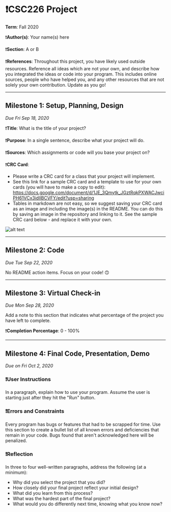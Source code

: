 # ❗CSC226 Project

**Term**: Fall 2020

❗️**Author(s)**: Your name(s) here

❗️**Section**: A or B

❗**References**: 
Throughout this project, you have likely used outside resources. Reference all ideas which are not your own, and describe how you integrated the ideas or code into your program. This includes online sources, people who have helped you, and any other resources that are not solely your own contribution. Update as you go!

---

## Milestone 1: Setup, Planning, Design
*Due Fri Sep 18, 2020*

❗️**Title**: What is the title of your project?

❗**Purpose**: In a single sentence, describe what your project will do.

❗️**Sources**: Which assignments or code will you base your project on?

❗️**CRC Card**:
  - Please write a CRC card for a class that your project will implement.
  - See this link for a sample CRC card and a template to
  use for your own cards (you will have to make a copy to edit): https://docs.google.com/document/d/1JE_3Qmytk_JGztRqkPXWACJwciPH61VCx3idIlBCVFY/edit?usp=sharing
  - Tables in markdown are not easy, so we suggest saving your CRC card
  as an image and including the image(s) in the README. You can do this
  by saving an image in the repository and linking to it. See the sample CRC card below - and replace it with your own.
  
![alt text](image/crc.png "Image of CRC card as an example. Upload your CRC card(s) in place of this one")

---

## Milestone 2: Code
*Due Tue Sep 22, 2020*

No README action items. Focus on your code! 🙃

---

## Milestone 3: Virtual Check-in
*Due Mon Sep 28, 2020*

Add a note to this section that indicates what percentage of the project you have left to complete. 

❗️**Completion Percentage**: 0 - 100%

---

## Milestone 4: Final Code, Presentation, Demo
*Due on Fri Oct 2, 2020*

### ❗User Instructions
In a paragraph, explain how to use your program. 
Assume the user is starting just after they hit the "Run" button. 

### ❗Errors and Constraints
Every program has bugs or features that had to be scrapped for time. Use this section to create a bullet list of all known errors and deficiencies that remain in your code. Bugs found that aren't acknowledged here will be penalized.

### ❗Reflection
In three to four well-written paragraphs, address the following (at a minimum):
- Why did you select the project that you did?
- How closely did your final project reflect your initial design?
- What did you learn from this process?
- What was the hardest part of the final project?
- What would you do differently next time, knowing what you know now?
